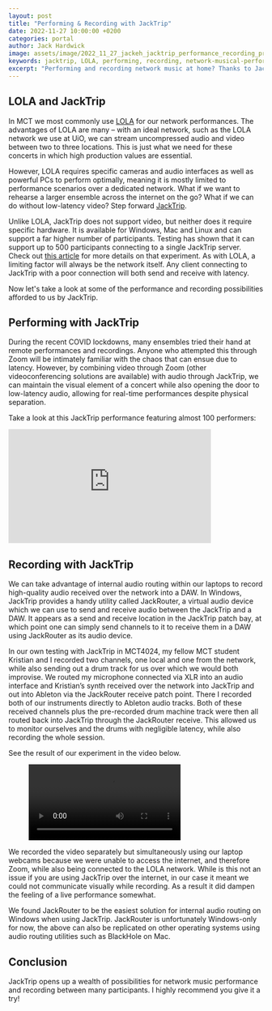 ```yaml
---
layout: post
title: "Performing & Recording with JackTrip"
date: 2022-11-27 10:00:00 +0200
categories: portal
author: Jack Hardwick
image: assets/image/2022_11_27_jackeh_jacktrip_performance_recording_preview_image.jpg
keywords: jacktrip, LOLA, performing, recording, network-musical-performance
excerpt: "Performing and recording network music at home? Thanks to JackTrip, now you can do it too."
---
```


## LOLA and JackTrip

In MCT we most commonly use [LOLA](https://lola.conts.it/) for our network performances. The advantages of LOLA are many – with an ideal network, such as the LOLA network we use at UiO, we can stream uncompressed audio and video between two to three locations. This is just what we need for these concerts in which high production values are essential.

However, LOLA requires specific cameras and audio interfaces as well as powerful PCs to perform optimally, meaning it is mostly limited to performance scenarios over a dedicated network. What if we want to rehearse a larger ensemble across the internet on the go? What if we can do without low-latency video? Step forward [JackTrip](https://www.jacktrip.org/).

Unlike LOLA, JackTrip does not support video, but neither does it require specific hardware. It is available for Windows, Mac and Linux and can support a far higher number of participants. Testing has shown that it can support up to 500 participants connecting to a single JackTrip server. Check out [this article](https://25ms.org/2020/07/21/scaling-to-254-and-beyond/) for more details on that experiment. As with LOLA, a limiting factor will always be the network itself. Any client connecting to JackTrip with a poor connection will both send and receive with latency.

Now let's take a look at some of the performance and recording possibilities afforded to us by JackTrip.

## Performing with JackTrip

During the recent COVID lockdowns, many ensembles tried their hand at remote performances and recordings. Anyone who attempted this through Zoom will be intimately familiar with the chaos that can ensue due to latency. However, by combining video through Zoom (other videoconferencing solutions are available) with audio through JackTrip, we can maintain the visual element of a concert while also opening the door to low-latency audio, allowing for real-time performances despite physical separation.

Take a look at this JackTrip performance featuring almost 100 performers:

<iframe width="400" height="225" src="https://www.youtube.com/embed/SJgB5QmyDfU" title="YouTube video player" frameborder="0" allow="accelerometer; autoplay; clipboard-write; encrypted-media; gyroscope; picture-in-picture" allowfullscreen></iframe>

## Recording with JackTrip

We can take advantage of internal audio routing within our laptops to record high-quality audio received over the network into a DAW. In Windows, JackTrip provides a handy utility called JackRouter, a virtual audio device which we can use to send and receive audio between the JackTrip and a DAW. It appears as a send and receive location in the JackTrip patch bay, at which point one can simply send channels to it to receive them in a DAW using JackRouter as its audio device.

In our own testing with JackTrip in MCT4024, my fellow MCT student Kristian and I recorded two channels, one local and one from the network, while also sending out a drum track for us over which we would both improvise. We routed my microphone connected via XLR into an audio interface and Kristian’s synth received over the network into JackTrip and out into Ableton via the JackRouter receive patch point. There I recorded both of our instruments directly to Ableton audio tracks. Both of these received channels plus the pre-recorded drum machine track were then all routed back into JackTrip through the JackRouter receive. This allowed us to monitor ourselves and the drums with negligible latency, while also recording the whole session.

See the result of our experiment in the video below. 

<figure style="float: none">
  <video width="auto" controls>
    <source src="https://www.uio.no/english/studies/programmes/mct-master/blog/assets/video/2022-11_28_jackeh_jacktrip_recording_demo.mp4" type='video/mp4'>
  </video>
</figure>

We recorded the video separately but simultaneously using our laptop webcams because we were unable to access the internet, and therefore Zoom, while also being connected to the LOLA network. While is this not an issue if you are using JackTrip over the internet, in our case it meant we could not communicate visually while recording. As a result it did dampen the feeling of a live performance somewhat.

We found JackRouter to be the easiest solution for internal audio routing on Windows when using JackTrip. JackRouter is unfortunately Windows-only for now, the above can also be replicated on other operating systems using audio routing utilities such as BlackHole on Mac.

## Conclusion

JackTrip opens up a wealth of possibilities for network music performance and recording between many participants. I highly recommend you give it a try!